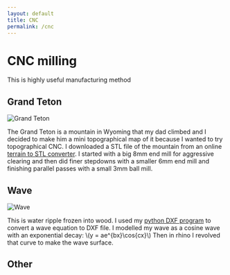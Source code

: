 ```yaml
---
layout: default
title: CNC
permalink: /cnc
---
```


# CNC milling
This is highly useful manufacturing method 
## Grand Teton
<div class="clearfix">
    <img alt="Grand Teton" src="/sebsite/images/teton.jpg" id="rightfloat">
    <p>The Grand Teton is a mountain in Wyoming that my dad climbed and I decided to make him a mini topographical map of it because I wanted to try topographical CNC. I downloaded a STL file of the mountain from an online <a href="https://jthatch.com/Terrain2STL/">terrain to STL converter</a>. I started with a big 8mm end mill for aggressive clearing and then did finer stepdowns with a smaller 6mm end mill and finishing parallel passes with a small 3mm ball mill.</p>

</div>


## Wave
<div class="clearfix">
    <img alt="Wave" src="/sebsite/images/wave.jpg" id="rightfloat">
    <p>This is water ripple frozen into wood. I used my <a href="/sebsite/python">python DXF program</a> to convert a wave equation to DXF file. I modelled my wave as a cosine wave with an exponential decay:
    \(y = ae^{bx}\cos{cx}\)
    Then in rhino I revolved that curve to make the wave surface.</p>

</div>

## Other

